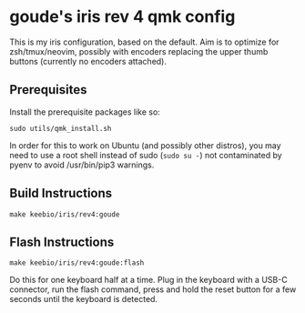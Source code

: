 # goude's iris rev 4 qmk config

This is my iris configuration, based on the default. Aim is to optimize for zsh/tmux/neovim,
possibly with encoders replacing the upper thumb buttons (currently no encoders attached).

## Prerequisites

Install the prerequisite packages like so:

```
sudo utils/qmk_install.sh
```

In order for this to work on Ubuntu (and possibly other distros), you may need
to use a root shell instead of sudo (`sudo su -`) not contaminated by pyenv to
avoid /usr/bin/pip3 warnings.

## Build Instructions

```
make keebio/iris/rev4:goude
```

## Flash Instructions

```
make keebio/iris/rev4:goude:flash
```

Do this for one keyboard half at a time. Plug in the keyboard with a USB-C
connector, run the flash command, press and hold the reset button for a few
seconds until the keyboard is detected.

